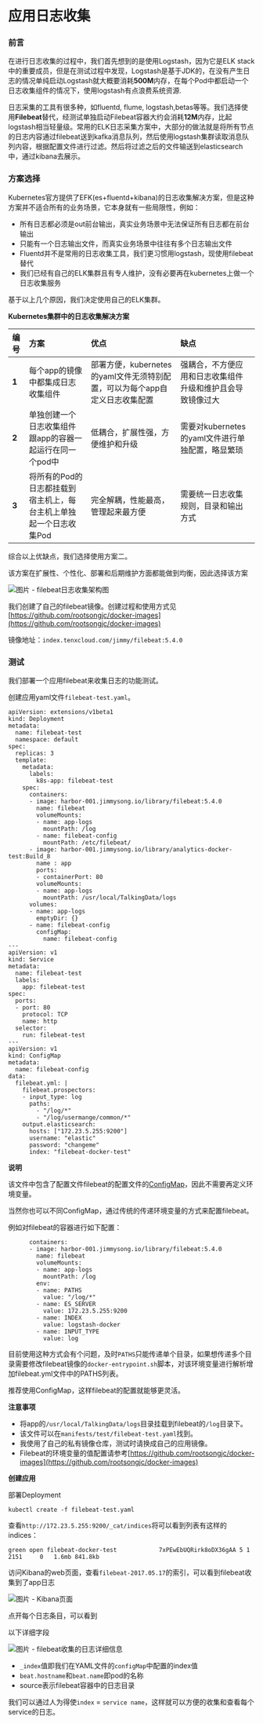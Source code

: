 # 应用日志收集

### 前言 <a id="&#x524D;&#x8A00;"></a>

在进行日志收集的过程中，我们首先想到的是使用Logstash，因为它是ELK stack中的重要成员，但是在测试过程中发现，Logstash是基于JDK的，在没有产生日志的情况单纯启动Logstash就大概要消耗**500M**内存，在每个Pod中都启动一个日志收集组件的情况下，使用logstash有点浪费系统资源.

日志采集的工具有很多种，如fluentd, flume, logstash,betas等等。我们选择使用**Filebeat**替代，经测试单独启动Filebeat容器大约会消耗**12M**内存，比起logstash相当轻量级。常用的ELK日志采集方案中，大部分的做法就是将所有节点的日志内容通过filebeat送到kafka消息队列，然后使用logstash集群读取消息队列内容，根据配置文件进行过滤。然后将过滤之后的文件输送到elasticsearch中，通过kibana去展示。

### 方案选择 <a id="&#x65B9;&#x6848;&#x9009;&#x62E9;"></a>

Kubernetes官方提供了EFK\(es+fluentd+kibana\)的日志收集解决方案，但是这种方案并不适合所有的业务场景，它本身就有一些局限性，例如：

* 所有日志都必须是out前台输出，真实业务场景中无法保证所有日志都在前台输出
* 只能有一个日志输出文件，而真实业务场景中往往有多个日志输出文件
* Fluentd并不是常用的日志收集工具，我们更习惯用logstash，现使用filebeat替代
* 我们已经有自己的ELK集群且有专人维护，没有必要再在kubernetes上做一个日志收集服务

基于以上几个原因，我们决定使用自己的ELK集群。

**Kubernetes集群中的日志收集解决方案**

| **编号** | **方案** | **优点** | **缺点** |
| :--- | :--- | :--- | :--- |
| **1** | 每个app的镜像中都集成日志收集组件 | 部署方便，kubernetes的yaml文件无须特别配置，可以为每个app自定义日志收集配置 | 强耦合，不方便应用和日志收集组件升级和维护且会导致镜像过大 |
| **2** | 单独创建一个日志收集组件跟app的容器一起运行在同一个pod中 | 低耦合，扩展性强，方便维护和升级 | 需要对kubernetes的yaml文件进行单独配置，略显繁琐 |
| **3** | 将所有的Pod的日志都挂载到宿主机上，每台主机上单独起一个日志收集Pod | 完全解耦，性能最高，管理起来最方便 | 需要统一日志收集规则，目录和输出方式 |

综合以上优缺点，我们选择使用方案二。

该方案在扩展性、个性化、部署和后期维护方面都能做到均衡，因此选择该方案

![&#x56FE;&#x7247; - filebeat&#x65E5;&#x5FD7;&#x6536;&#x96C6;&#x67B6;&#x6784;&#x56FE;](../../.gitbook/assets/image.png)

我们创建了自己的filebeat镜像。创建过程和使用方式见[https://github.com/rootsongjc/docker-images](https://github.com/rootsongjc/docker-images)

镜像地址：`index.tenxcloud.com/jimmy/filebeat:5.4.0`

### 测试 <a id="&#x6D4B;&#x8BD5;"></a>

我们部署一个应用filebeat来收集日志的功能测试。

创建应用yaml文件`filebeat-test.yaml`。

```text
apiVersion: extensions/v1beta1
kind: Deployment
metadata:
  name: filebeat-test
  namespace: default
spec:
  replicas: 3
  template:
    metadata:
      labels:
        k8s-app: filebeat-test
    spec:
      containers:
      - image: harbor-001.jimmysong.io/library/filebeat:5.4.0
        name: filebeat
        volumeMounts:
        - name: app-logs
          mountPath: /log
        - name: filebeat-config
          mountPath: /etc/filebeat/
      - image: harbor-001.jimmysong.io/library/analytics-docker-test:Build_8
        name : app
        ports:
        - containerPort: 80
        volumeMounts:
        - name: app-logs
          mountPath: /usr/local/TalkingData/logs
      volumes:
      - name: app-logs
        emptyDir: {}
      - name: filebeat-config
        configMap:
          name: filebeat-config
---
apiVersion: v1
kind: Service
metadata:
  name: filebeat-test
  labels:
    app: filebeat-test
spec:
  ports:
  - port: 80
    protocol: TCP
    name: http
  selector:
    run: filebeat-test
---
apiVersion: v1
kind: ConfigMap
metadata:
  name: filebeat-config
data:
  filebeat.yml: |
    filebeat.prospectors:
    - input_type: log
      paths:
        - "/log/*"
        - "/log/usermange/common/*"
    output.elasticsearch:
      hosts: ["172.23.5.255:9200"]
      username: "elastic"
      password: "changeme"
      index: "filebeat-docker-test"
```

**说明**

该文件中包含了配置文件filebeat的配置文件的[ConfigMap](https://jimmysong.io/posts/kubernetes-configmap-introduction/)，因此不需要再定义环境变量。

当然你也可以不同ConfigMap，通过传统的传递环境变量的方式来配置filebeat。

例如对filebeat的容器进行如下配置：

```text
      containers:
      - image: harbor-001.jimmysong.io/library/filebeat:5.4.0
        name: filebeat
        volumeMounts:
        - name: app-logs
          mountPath: /log
        env: 
        - name: PATHS
          value: "/log/*"
        - name: ES_SERVER
          value: 172.23.5.255:9200
        - name: INDEX
          value: logstash-docker
        - name: INPUT_TYPE
          value: log
```

目前使用这种方式会有个问题，及时`PATHS`只能传递单个目录，如果想传递多个目录需要修改filebeat镜像的`docker-entrypoint.sh`脚本，对该环境变量进行解析增加filebeat.yml文件中的PATHS列表。

推荐使用ConfigMap，这样filebeat的配置就能够更灵活。

**注意事项**

* 将app的`/usr/local/TalkingData/logs`目录挂载到filebeat的`/log`目录下。
* 该文件可以在`manifests/test/filebeat-test.yaml`找到。
* 我使用了自己的私有镜像仓库，测试时请换成自己的应用镜像。
* Filebeat的环境变量的值配置请参考[https://github.com/rootsongjc/docker-images](https://github.com/rootsongjc/docker-images)

**创建应用**

部署Deployment

```text
kubectl create -f filebeat-test.yaml
```

查看`http://172.23.5.255:9200/_cat/indices`将可以看到列表有这样的indices：

```text
green open filebeat-docker-test            7xPEwEbUQRirk8oDX36gAA 5 1   2151     0   1.6mb 841.8kb
```

访问Kibana的web页面，查看`filebeat-2017.05.17`的索引，可以看到filebeat收集到了app日志

![&#x56FE;&#x7247; - Kibana&#x9875;&#x9762;](../../.gitbook/assets/image%20%28119%29.png)

点开每个日志条目，可以看到

以下详细字段

![&#x56FE;&#x7247; - filebeat&#x6536;&#x96C6;&#x7684;&#x65E5;&#x5FD7;&#x8BE6;&#x7EC6;&#x4FE1;&#x606F;](../../.gitbook/assets/image%20%28140%29.png)

* `_index`值即我们在YAML文件的`configMap`中配置的index值
* `beat.hostname`和`beat.name`即pod的名称
* source表示filebeat容器中的日志目录

我们可以通过人为得使`index` = `service name`，这样就可以方便的收集和查看每个service的日志。

